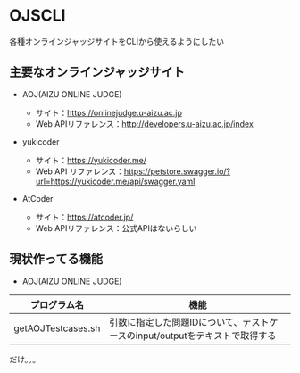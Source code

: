 # OJSCLI
各種オンラインジャッジサイトをCLIから使えるようにしたい

## 主要なオンラインジャッジサイト

- AOJ(AIZU ONLINE JUDGE)
  - サイト：https://onlinejudge.u-aizu.ac.jp
  - Web APIリファレンス：http://developers.u-aizu.ac.jp/index

- yukicoder
  - サイト：https://yukicoder.me/
  - Web API リファレンス：https://petstore.swagger.io/?url=https://yukicoder.me/api/swagger.yaml
  
- AtCoder
  - サイト：https://atcoder.jp/
  - Web APIリファレンス：公式APIはないらしい

## 現状作ってる機能

- AOJ(AIZU ONLINE JUDGE)

| プログラム名 | 機能 |
----|---- 
| getAOJTestcases.sh | 引数に指定した問題IDについて、テストケースのinput/outputをテキストで取得する |

だけ。。。
